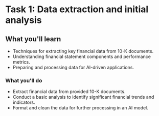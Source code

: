 # Task 1: Data extraction and initial analysis

## What you'll learn

- Techniques for extracting key financial data from 10-K documents.
- Understanding financial statement components and performance metrics.
- Preparing and processing data for AI-driven applications.

### What you'll do

- Extract financial data from provided 10-K documents.
- Conduct a basic analysis to identify significant financial trends and indicators.
- Format and clean the data for further processing in an AI model.
